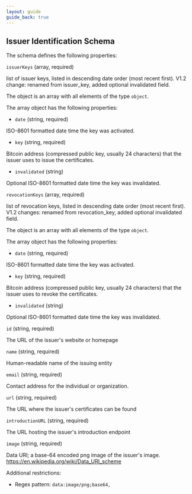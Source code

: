 ```yaml
---
layout: guide
guide_back: true
---
```


## Issuer Identification Schema

The schema defines the following properties:

`issuerKeys` (array, required)

list of issuer keys, listed in descending date order (most recent first). V1.2 change: renamed from issuer_key, added optional invalidated field.

The object is an array with all elements of the type `object`.

The array object has the following properties:

- `date` (string, required)

ISO-8601 formatted date time the key was activated.

- `key` (string, required)

Bitcoin address (compressed public key, usually 24 characters) that the issuer uses to issue the certificates.

- `invalidated` (string)

Optional ISO-8601 formatted date time the key was invalidated.

`revocationKeys` (array, required)

list of revocation keys, listed in descending date order (most recent first). V1.2 changes: renamed from revocation_key, added optional invalidated field.

The object is an array with all elements of the type `object`.

The array object has the following properties:

- `date` (string, required)

ISO-8601 formatted date time the key was activated.

- `key` (string, required)

Bitcoin address (compressed public key, usually 24 characters) that the issuer uses to revoke the certificates.

- `invalidated` (string)

Optional ISO-8601 formatted date time the key was invalidated.

`id` (string, required)

The URL of the issuer's website or homepage

`name` (string, required)

Human-readable name of the issuing entity

`email` (string, required)

Contact address for the individual or organization.

`url` (string, required)

The URL where the issuer's certificates can be found

`introductionURL` (string, required)

The URL hosting the issuer's introduction endpoint

`image` (string, required)

Data URI; a base-64 encoded png image of the issuer's image. https://en.wikipedia.org/wiki/Data_URI_scheme

Additional restrictions:

* Regex pattern: `data:image/png;base64,`